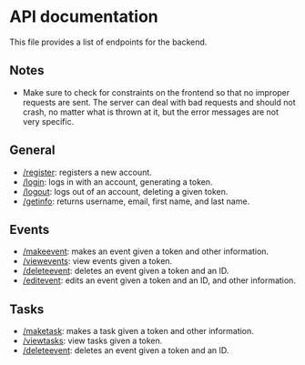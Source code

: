 # API documentation
This file provides a list of endpoints for the backend.

## Notes
* Make sure to check for constraints on the frontend so that no improper requests are sent. The server can deal with bad requests and should not crash, no matter what is thrown at it, but the error messages are not very specific.

## General
* [/register](register.md): registers a new account.
* [/login](login.md): logs in with an account, generating a token.
* [/logout](logout.md): logs out of an account, deleting a given token.
* [/getinfo](getinfo.md): returns username, email, first name, and last name.

## Events
* [/makeevent](makeevent.md): makes an event given a token and other information.
* [/viewevents](viewevents.md): view events given a token.
* [/deleteevent](deleteevent.md): deletes an event given a token and an ID.
* [/editevent](editevent.md): edits an event given a token and an ID, and other information.

## Tasks
* [/maketask](maketask.md): makes a task given a token and other information.
* [/viewtasks](viewtasks.md): view tasks given a token.
* [/deleteevent](deletetask.md): deletes an event given a token and an ID.

